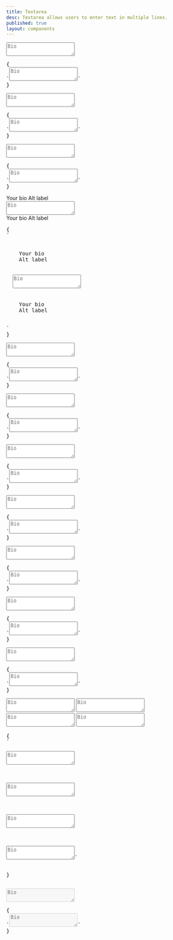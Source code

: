 ```yaml
---
title: Textarea
desc: Textarea allows users to enter text in multiple lines.
published: true
layout: components
---
```


<script>
  import Component from "$components/Component.svelte"
  import ClassTable from "$components/ClassTable.svelte"
  import ComponentPageTabs from "$components/ComponentPageTabs.svelte"
  import BrowserSupport from "$components/BrowserSupport.svelte"
  import { prefix } from '$lib/stores';
  import { replace } from '$lib/actions';
</script>

<!-- <ComponentPageTabs/> -->

<ClassTable
data="{[
  { type:'component', class: 'form-control', desc: 'Container element' },
  { type:'modifier', class: 'label', desc: 'For helper text' },
  { type:'modifier', class: 'textarea', desc: 'For <textarea> element' },
  { type:'modifier', class: 'textarea-bordered', desc: 'Adds border to textarea' },
  { type:'modifier', class: 'textarea-ghost', desc: 'Adds ghost style to textarea' },
  { type:'modifier', class: 'textarea-primary', desc: 'Adds `primary` color to textarea' },
  { type:'modifier', class: 'textarea-secondary', desc: 'Adds `secondary` color to textarea' },
  { type:'modifier', class: 'textarea-accent', desc: 'Adds `accent` color to textarea' },
  { type:'modifier', class: 'textarea-info', desc: 'Adds `info` color to textarea' },
  { type:'modifier', class: 'textarea-success', desc: 'Adds `success` color to textarea' },
  { type:'modifier', class: 'textarea-warning', desc: 'Adds `warning` color to textarea' },
  { type:'modifier', class: 'textarea-error', desc: 'Adds `error` color to textarea' },
  { type:'responsive', class: 'textarea-lg', desc: 'Large size for textarea' },
  { type:'responsive', class: 'textarea-md', desc: 'Medium (default) size for textarea' },
  { type:'responsive', class: 'textarea-sm', desc: 'Small size for textarea' },
  { type:'responsive', class: 'textarea-xs', desc: 'Extra small size for textarea' },
]}"
/>

<Component title="Textarea">
<textarea class="textarea" placeholder="Bio"></textarea>
<pre slot="html" use:replace={{ to: $prefix }}>{
`<textarea class="$$textarea" placeholder="Bio"></textarea>`
}</pre>
</Component>

<Component title="Textarea with border">
<textarea class="textarea textarea-bordered" placeholder="Bio"></textarea>
<pre slot="html" use:replace={{ to: $prefix }}>{
`<textarea class="$$textarea $$textarea-bordered" placeholder="Bio"></textarea>`
}</pre>
</Component>

<Component title="Ghost (no background)">
<textarea class="textarea textarea-ghost" placeholder="Bio"></textarea>
<pre slot="html" use:replace={{ to: $prefix }}>{
`<textarea class="$$textarea $$textarea-ghost" placeholder="Bio"></textarea>`
}</pre>
</Component>

<Component title="With form control and labels">
<label class="form-control">
  <div class="label">
    <span class="label-text">Your bio</span>
    <span class="label-text-alt">Alt label</span>
  </div>
  <textarea class="textarea h-24 textarea-bordered" placeholder="Bio"></textarea>
  <div class="label">
    <span class="label-text-alt">Your bio</span>
    <span class="label-text-alt">Alt label</span>
  </div>
</label>
<pre slot="html" use:replace={{ to: $prefix }}>{
`<label class="$$form-control">
  <div class="$$label">
    <span class="$$label-text">Your bio</span>
    <span class="$$label-text-alt">Alt label</span>
  </div>
  <textarea class="$$textarea $$textarea-bordered h-24" placeholder="Bio"></textarea>
  <div class="$$label">
    <span class="$$label-text-alt">Your bio</span>
    <span class="$$label-text-alt">Alt label</span>
  </div>
</label>`
}</pre>
</Component>

<Component title="Primary color">
<textarea class="textarea textarea-primary" placeholder="Bio"></textarea>
<pre slot="html" use:replace={{ to: $prefix }}>{
`<textarea class="$$textarea $$textarea-primary" placeholder="Bio"></textarea>`
}</pre>
</Component>

<Component title="Secondary color">
<textarea class="textarea textarea-secondary" placeholder="Bio"></textarea>
<pre slot="html" use:replace={{ to: $prefix }}>{
`<textarea class="$$textarea $$textarea-secondary" placeholder="Bio"></textarea>`
}</pre>
</Component>

<Component title="Accent color">
<textarea class="textarea textarea-accent" placeholder="Bio"></textarea>
<pre slot="html" use:replace={{ to: $prefix }}>{
`<textarea class="$$textarea $$textarea-accent" placeholder="Bio"></textarea>`
}</pre>
</Component>

<Component title="Info color">
<textarea class="textarea textarea-info" placeholder="Bio"></textarea>
<pre slot="html" use:replace={{ to: $prefix }}>{
`<textarea class="$$textarea $$textarea-info" placeholder="Bio"></textarea>`
}</pre>
</Component>

<Component title="Success color">
<textarea class="textarea textarea-success" placeholder="Bio"></textarea>
<pre slot="html" use:replace={{ to: $prefix }}>{
`<textarea class="$$textarea $$textarea-success" placeholder="Bio"></textarea>`
}</pre>
</Component>

<Component title="Warning color">
<textarea class="textarea textarea-warning" placeholder="Bio"></textarea>
<pre slot="html" use:replace={{ to: $prefix }}>{
`<textarea class="$$textarea $$textarea-warning" placeholder="Bio"></textarea>`
}</pre>
</Component>

<Component title="Error color">
<textarea class="textarea textarea-error" placeholder="Bio"></textarea>
<pre slot="html" use:replace={{ to: $prefix }}>{
`<textarea class="$$textarea $$textarea-error" placeholder="Bio"></textarea>`
}</pre>
</Component>

<Component title="Sizes">
<div class="flex flex-col gap-4 w-full items-center">
  <textarea placeholder="Bio" class="textarea textarea-bordered textarea-xs w-full max-w-xs" ></textarea>
  <textarea placeholder="Bio" class="textarea textarea-bordered textarea-sm w-full max-w-xs" ></textarea>
  <textarea placeholder="Bio" class="textarea textarea-bordered textarea-md w-full max-w-xs" ></textarea>
  <textarea placeholder="Bio" class="textarea textarea-bordered textarea-lg w-full max-w-xs" ></textarea>
</div>

<pre slot="html" use:replace={{ to: $prefix }}>{
`
<!-- xs -->
<textarea placeholder="Bio" class="$$textarea $$textarea-bordered $$textarea-xs w-full max-w-xs" ></textarea>
<!-- sm -->
<textarea placeholder="Bio" class="$$textarea $$textarea-bordered $$textarea-sm w-full max-w-xs" ></textarea>
<!-- md -->
<textarea placeholder="Bio" class="$$textarea $$textarea-bordered $$textarea-md w-full max-w-xs" ></textarea>
<!-- lg -->
<textarea placeholder="Bio" class="$$textarea $$textarea-bordered $$textarea-lg w-full max-w-xs" ></textarea>`
}</pre>
</Component>

<Component title="Disabled">
<textarea class="textarea" placeholder="Bio" disabled></textarea>
<pre slot="html" use:replace={{ to: $prefix }}>{
`<textarea class="$$textarea" placeholder="Bio" disabled></textarea>`
}</pre>
</Component>
